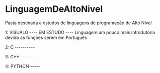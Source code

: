 # LinguagemDeAltoNivel
Pasta destinada a estudos de linguagens de programação de Alto Nível

1: VISUALG ---- EM ESTUDO ---- Linguagem um pouco mais introdutória devido as funções serem em Português

2: C ----------         

3: C++ --------      

4: PYTHON -----  

